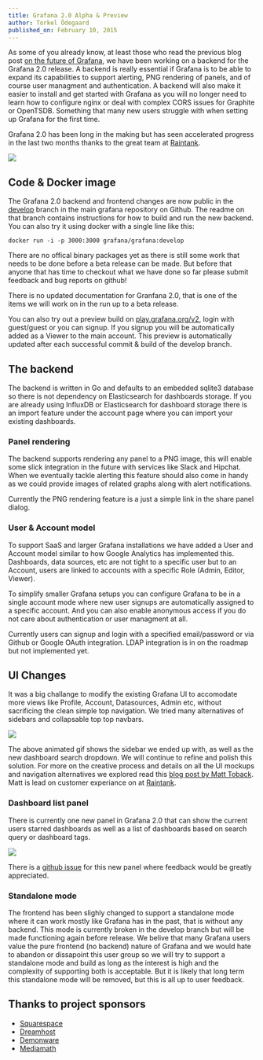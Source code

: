 ```yaml
---
title: Grafana 2.0 Alpha & Preview
author: Torkel Ödegaard
published_on: February 10, 2015
---
```


As some of you already know, at least those who read the previous blog post [on the future of Grafana](http://grafana.org/blog/2015/01/12/grafana2-the-future-and-raintank.html),
we have been working on a backend for the Grafana 2.0 release. A backend is really essential if Grafana is to be able
to expand its capabilities to support alerting, PNG rendering of panels, and of course user managment and authentication.
A backend will also make it easier to install and get started with Grafana as you will no longer need to learn how to
configure nginx or deal with complex CORS issues for Graphite or OpenTSDB. Something that
many new users struggle with when setting up Grafana for the first time.

Grafana 2.0 has been long in the making but has seen accelerated progress in the last two months
thanks to the great team at [Raintank](http://raintank.io).

![](blog/Grafana2_Preview_1.png)

## Code & Docker image
The Grafana 2.0 backend and frontend changes are now public in the [develop](https://github.com/grafana/grafana/tree/develop)
branch in the main grafana repository on Github. The readme on that branch contains instructions for how to build and run the
new backend. You can also try it using docker with a single line like this:

```
docker run -i -p 3000:3000 grafana/grafana:develop
```

There are no offical binary packages yet as there is still some work that needs
to be done before a beta release can be made. But before that anyone that has time to checkout
what we have done so far please submit feedback and bug reports on github!

There is no updated documentation for Granfana 2.0, that is one of the items we will work on
in the run up to a beta release.

You can also try out a preview build on [play.grafana.org/v2](http://play.grafana.org/v2), login with
guest/guest or you can signup. If you signup you will be automatically added as a Viewer to the main account.
This preview is automatically updated after each successful commit & build of the develop branch.

## The backend

The backend is written in Go and defaults to an embedded sqlite3 database so there is not dependency on
Elasticsearch for dashboards storage. If you are already using InfluxDB or Elasticsearch for dashboard
storage there is an import feature under the account page where you can import your existing dashboards.

### Panel rendering

The backend supports rendering any panel to a PNG image, this will enable some slick integration
in the future with services like Slack and Hipchat. When we eventually tackle alerting this feature
should also come in handy as we could provide images of related graphs along with alert notifications.

Currently the PNG rendering feature is a just a simple link in the share panel dialog.

### User & Account model

To support SaaS and larger Grafana installations we have added a User and Account model similar to
how Google Analytics has implemented this. Dashboards, data sources, etc are not tight to a specific user
but to an Account, users are linked to accounts with a specific Role (Admin, Editor, Viewer).

To simplify smaller Grafana setups you can configure Grafana to be in a single account mode where new user
signups are automatically assigned to a specific account. And you can also enable anonymous access if you
do not care about authentication or user managment at all.

Currently users can signup and login with a specified email/password or via Github or Google OAuth integration.
LDAP integration is in on the roadmap but not implemented yet.

## UI Changes
It was a big challange to modify the existing Grafana UI to accomodate more views like Profile, Account,
Datasources, Admin etc, without sacrificing the clean simple top navigation. We tried many alternatives
of sidebars and collapsable top top navbars.

![](animated_gifs/grafana2_sidenav_gif1.gif)

The above animated gif shows the sidebar we ended up with, as well as the new dashboard search dropdown.
We will continue to refine and polish this solution. For more on the creative process and details
on all the UI mockups and navigation alternatives we explored read this
[blog post by Matt Toback](https://blog.raintank.io/raintank-has-designs-on-capacity/). Matt is lead
on customer experiance on at [Raintank](http://raintank.io).

### Dashboard list panel
There is currently one new panel in Grafana 2.0 that can show the current users starred dashboards as well
as a list of dashboards based on search query or dashboard tags.

![](blog/dashlist_panel_1.png)

There is a [github issue](https://github.com/grafana/grafana/issues/1449) for this new panel where feedback
would be greatly appreciated.

### Standalone mode
The frontend has been slighly changed to support a standalone mode where it can work mostly like Grafana has
in the past, that is without any backend. This mode is currently broken in the develop branch but will
be made functioning again before release. We belive that many Grafana users value the pure frontend (no backend)
nature of Grafana and we would hate to abandon or dissapoint this user group so we will try to support
a standalone mode and build as long as the interest is high and the complexity of supporting both is acceptable.
But it is likely that long term this standalone mode will be removed, but this is all up to user feedback.


## Thanks to project sponsors
* [Squarespace](http://www.squarespace.com)
* [Dreamhost](http://www.dreamhost.com)
* [Demonware](http://www.demonware.net)
* [Mediamath](https://developer.mediamath.com/OpenSource)

